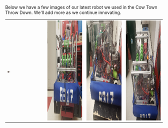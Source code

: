 Below we have a few images of our latest robot we used in the Cow Town Throw Down.
We'll add more as we continue innovating.
<table>
<tr> 
<td>
<img src="docs/assets/20211118_163245.jpg"
style="max-width: 5%; height: auto;"/>
</td>
<td>
<img src="docs/assets/20211118_163247.jpg"
width="1000"
height="320"/>
</td>
<td>
<img src="docs/assets/20211118_163237.jpg"
width="1000"
height="320"/>
</td>
<td>
<img src="docs/assets/20211118_163230.jpg"
width="1000"
height="320"/>
</td>
</tr>
</table>
